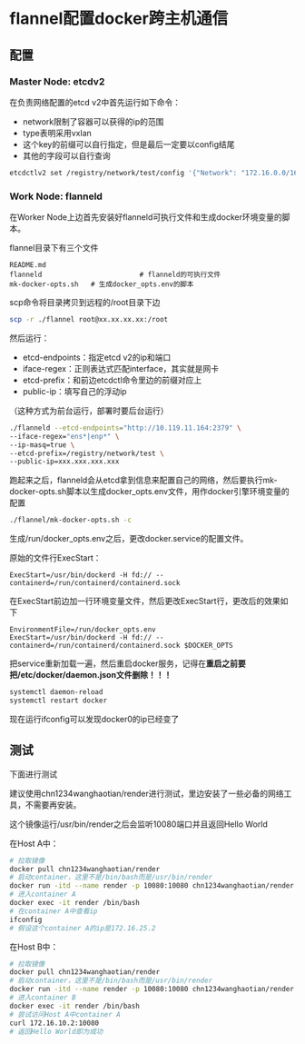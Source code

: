 # flannel配置docker跨主机通信

## 配置

### Master Node: etcdv2

在负责网络配置的etcd v2中首先运行如下命令：

- network限制了容器可以获得的ip的范围
- type表明采用vxlan
- 这个key的前缀可以自行指定，但是最后一定要以config结尾
- 其他的字段可以自行查询

```bash
etcdctlv2 set /registry/network/test/config '{"Network": "172.16.0.0/16", "SubnetLen": 24, "SubnetMin": "172.16.1.0","SubnetMax": "172.16.32.0", "Backend": {"Type": "vxlan"}}'
```

### Work Node: flanneld

在Worker Node上边首先安装好flanneld可执行文件和生成docker环境变量的脚本。

flannel目录下有三个文件

```
README.md
flanneld 						# flanneld的可执行文件
mk-docker-opts.sh 	# 生成docker_opts.env的脚本
```

scp命令将目录拷贝到远程的/root目录下边

```bash
scp -r ./flannel root@xx.xx.xx.xx:/root
```

然后运行：

- etcd-endpoints：指定etcd v2的ip和端口
- iface-regex：正则表达式匹配interface，其实就是网卡
- etcd-prefix：和前边etcdctl命令里边的前缀对应上
- public-ip：填写自己的浮动ip

（这种方式为前台运行，部署时要后台运行）

```bash
./flanneld --etcd-endpoints="http://10.119.11.164:2379" \
--iface-regex="ens*|enp*" \
--ip-masq=true \
--etcd-prefix=/registry/network/test \
--public-ip=xxx.xxx.xxx.xxx
```

跑起来之后，flanneld会从etcd拿到信息来配置自己的网络，然后要执行mk-docker-opts.sh脚本以生成docker_opts.env文件，用作docker引擎环境变量的配置

```bash
./flannel/mk-docker-opts.sh -c
```

生成/run/docker_opts.env之后，更改docker.service的配置文件。

原始的文件行ExecStart：

```
ExecStart=/usr/bin/dockerd -H fd:// --containerd=/run/containerd/containerd.sock
```

在ExecStart前边加一行环境变量文件，然后更改ExecStart行，更改后的效果如下

```
EnvironmentFile=/run/docker_opts.env
ExecStart=/usr/bin/dockerd -H fd:// --containerd=/run/containerd/containerd.sock $DOCKER_OPTS
```

把service重新加载一遍，然后重启docker服务，记得在**重启之前要把/etc/docker/daemon.json文件删除！！！**

```bash
systemctl daemon-reload
systemctl restart docker
```

现在运行ifconfig可以发现docker0的ip已经变了

## 测试

下面进行测试

建议使用chn1234wanghaotian/render进行测试，里边安装了一些必备的网络工具，不需要再安装。

这个镜像运行/usr/bin/render之后会监听10080端口并且返回Hello World

在Host A中：

```bash
# 拉取镜像
docker pull chn1234wanghaotian/render
# 启动container，这里不是/bin/bash而是/usr/bin/render
docker run -itd --name render -p 10080:10080 chn1234wanghaotian/render /usr/bin/render
# 进入container A
docker exec -it render /bin/bash
# 在container A中查看ip
ifconfig
# 假设这个container A的ip是172.16.25.2
```

在Host B中：

```bash
# 拉取镜像
docker pull chn1234wanghaotian/render
# 启动container，这里不是/bin/bash而是/usr/bin/render
docker run -itd --name render -p 10080:10080 chn1234wanghaotian/render /usr/bin/render
# 进入container B
docker exec -it render /bin/bash
# 尝试访问Host A中container A
curl 172.16.10.2:10080
# 返回Hello World即为成功
```

